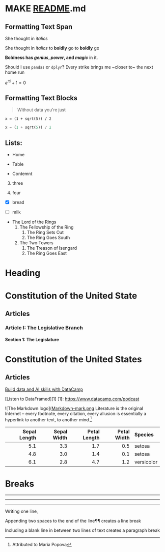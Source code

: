 # MAKE [README](https://www.makeareadme.com/).md
## Formatting Text Span

She thought in *italics*

She thought in _italics_
to **boldly** go
to __boldly__ go

**Boldness has *genius*, _power_, and *magic*** in it. 

Should I use `pandas` or `dplyr`? 
Every strike brings me ~closer to~ the next home run

$e^{\pi i} + 1 = 0$

## Formatting Text Blocks

> Without data you're just

```
x = (1 + sqrt(5)) / 2
```

``` python
x = (1 + sqrt(5)) / 2
```

## Lists:
- Home

- Table

- Contemnt

3. three

1. four

- [x] bread

- [ ] milk

* The Lord of the Rings
  1. The Fellowship of the Ring
     1. The Ring Sets Out
     1. The Ring Goes South
  1. The Two Towers
     1. The Treason of Isengard
     1. The Ring Goes East

# Heading
# Constitution of the United State
## Articles

### Article I: The Legislative Branch
#### Section 1: The Legislature

Constitution of the United States
=================================

Articles
--------
[Build data and AI skills with DataCamp](https://www.datacamp.com)

[Listen to DataFramed][1]
[1]: https://www.datacamp.com/podcast

![The Markdown logo]([Markdown-mark.png]()
Literature is the original Internet – every footnote, every citation, every allusion is essentially a hyperlink to another text, to another mind.[^1]

[^1]: Attributed to Maria Popova

| Sepal Length| Sepal Width| Petal Length| Petal Width|      Species |
|-----------------:|----------------:|-----------------:|---------------:|:---------------|
|                 5.1|                3.3|                  1.7|              0.5|        setosa |
|                4.8|                3.0|                  1.4|              0.1|        setosa |
|                 6.1|                2.8|                 4.7|               1.2|   versicolor |


# Breaks
---
***
___

Writing one line,

Appending two spaces to the end of the line¶¶
creates a line break

Including a blank line in between two lines of text
creates a paragraph break
